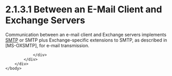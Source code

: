 <html dir="LTR" xmlns:mshelp="http://msdn.microsoft.com/mshelp" xmlns:ddue="http://ddue.schemas.microsoft.com/authoring/2003/5" xmlns:xlink="http://www.w3.org/1999/xlink" xmlns:tool="http://www.microsoft.com/tooltip">
    <head>
        <meta http-equiv="Content-Type" content="text/html; CHARSET=utf-8"></meta>
        <meta name="save" content="history"></meta>
        <title>2.1.3.1 Between an E-Mail Client and Exchange Servers</title>
        <xml>
            <mshelp:toctitle title="2.1.3.1 Between an E-Mail Client and Exchange Servers"></mshelp:toctitle>
            <mshelp:rltitle title="[MS-OXPROTO]: Between an E-Mail Client and Exchange Servers"></mshelp:rltitle>
            <mshelp:keyword index="A" term="82513d12-fe71-4ce2-a777-1690892a4639"></mshelp:keyword>
            <mshelp:attr name="DCSext.ContentType" value="open specification"></mshelp:attr>
            <mshelp:attr name="AssetID" value="82513d12-fe71-4ce2-a777-1690892a4639"></mshelp:attr>
            <mshelp:attr name="TopicType" value="kbRef"></mshelp:attr>
            <mshelp:attr name="DCSext.Title" value="[MS-OXPROTO]: Between an E-Mail Client and Exchange Servers" />
        </xml>
    </head>
    <body>
        <div id="header">
            <h1 class="heading">2.1.3.1 Between an E-Mail Client and Exchange Servers</h1>
        </div>
        <div id="mainSection">
            <div id="mainBody">
                <div id="allHistory" class="saveHistory"></div>
                <div id="sectionSection0" class="section" name="collapseableSection">
                    

<p>Communication between an e-mail client and Exchange servers
implements <a href="f888c37a-d994-4b91-96a5-e88cfbd66bd6.htm#gt_0678be67-e739-4e33-97fe-2b03b903a379">SMTP</a> or SMTP
plus Exchange-specific extensions to SMTP, as described in <mshelp:link keywords="1056b1f9-1cad-4037-bf77-4023769ee85c" tabindex="0">[MS-OXSMTP]</mshelp:link>,
for e-mail transmission.</p>


                </div>
            </div>
        </div>
    </body>
</html>